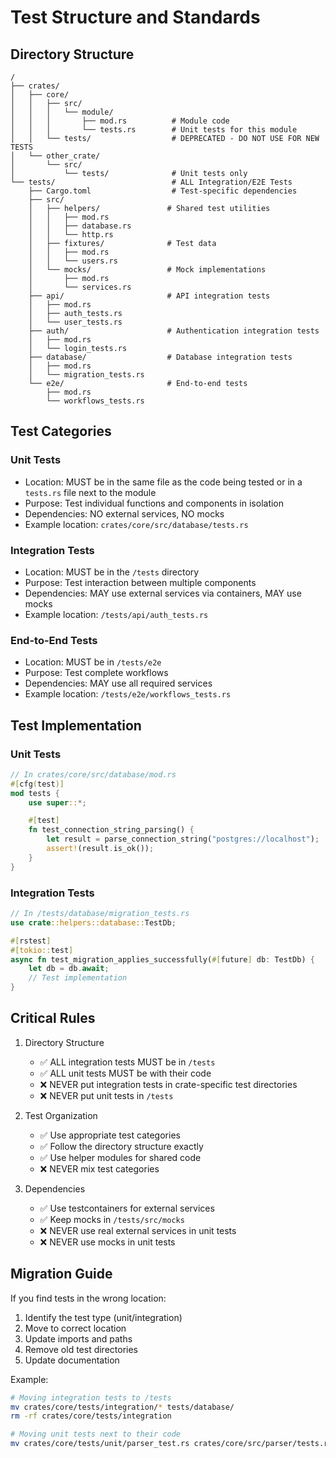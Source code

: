 # Test Structure and Standards

## Directory Structure

```
/
├── crates/
│   ├── core/
│   │   ├── src/
│   │   │   └── module/
│   │   │       ├── mod.rs          # Module code
│   │   │       └── tests.rs        # Unit tests for this module
│   │   └── tests/                  # DEPRECATED - DO NOT USE FOR NEW TESTS
│   └── other_crate/
│       └── src/
│           └── tests/              # Unit tests only
└── tests/                          # ALL Integration/E2E Tests
    ├── Cargo.toml                  # Test-specific dependencies
    ├── src/
    │   ├── helpers/               # Shared test utilities
    │   │   ├── mod.rs
    │   │   ├── database.rs
    │   │   └── http.rs
    │   ├── fixtures/              # Test data
    │   │   ├── mod.rs
    │   │   └── users.rs
    │   └── mocks/                 # Mock implementations
    │       ├── mod.rs
    │       └── services.rs
    ├── api/                       # API integration tests
    │   ├── mod.rs
    │   ├── auth_tests.rs
    │   └── user_tests.rs
    ├── auth/                      # Authentication integration tests
    │   ├── mod.rs
    │   └── login_tests.rs
    ├── database/                  # Database integration tests
    │   ├── mod.rs
    │   └── migration_tests.rs
    └── e2e/                       # End-to-end tests
        ├── mod.rs
        └── workflows_tests.rs
```

## Test Categories

### Unit Tests

- Location: MUST be in the same file as the code being tested or in a `tests.rs` file next to the module
- Purpose: Test individual functions and components in isolation
- Dependencies: NO external services, NO mocks
- Example location: `crates/core/src/database/tests.rs`

### Integration Tests

- Location: MUST be in the `/tests` directory
- Purpose: Test interaction between multiple components
- Dependencies: MAY use external services via containers, MAY use mocks
- Example location: `/tests/api/auth_tests.rs`

### End-to-End Tests

- Location: MUST be in `/tests/e2e`
- Purpose: Test complete workflows
- Dependencies: MAY use all required services
- Example location: `/tests/e2e/workflows_tests.rs`

## Test Implementation

### Unit Tests

```rust
// In crates/core/src/database/mod.rs
#[cfg(test)]
mod tests {
    use super::*;

    #[test]
    fn test_connection_string_parsing() {
        let result = parse_connection_string("postgres://localhost");
        assert!(result.is_ok());
    }
}
```

### Integration Tests

```rust
// In /tests/database/migration_tests.rs
use crate::helpers::database::TestDb;

#[rstest]
#[tokio::test]
async fn test_migration_applies_successfully(#[future] db: TestDb) {
    let db = db.await;
    // Test implementation
}
```

## Critical Rules

1. Directory Structure
   - ✅ ALL integration tests MUST be in `/tests`
   - ✅ ALL unit tests MUST be with their code
   - ❌ NEVER put integration tests in crate-specific test directories
   - ❌ NEVER put unit tests in `/tests`

2. Test Organization
   - ✅ Use appropriate test categories
   - ✅ Follow the directory structure exactly
   - ✅ Use helper modules for shared code
   - ❌ NEVER mix test categories

3. Dependencies
   - ✅ Use testcontainers for external services
   - ✅ Keep mocks in `/tests/src/mocks`
   - ❌ NEVER use real external services in unit tests
   - ❌ NEVER use mocks in unit tests

## Migration Guide

If you find tests in the wrong location:

1. Identify the test type (unit/integration)
2. Move to correct location
3. Update imports and paths
4. Remove old test directories
5. Update documentation

Example:

```bash
# Moving integration tests to /tests
mv crates/core/tests/integration/* tests/database/
rm -rf crates/core/tests/integration

# Moving unit tests next to their code
mv crates/core/tests/unit/parser_test.rs crates/core/src/parser/tests.rs
```
